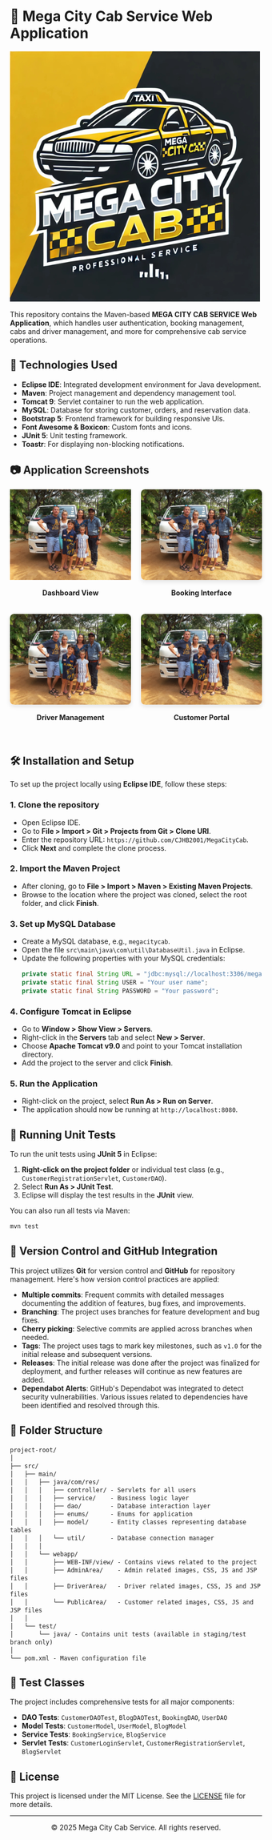 # 🚕 Mega City Cab Service Web Application

![Mega City Cab Logo](/logoMega.png)

This repository contains the Maven-based **MEGA CITY CAB SERVICE Web Application**, which handles user authentication, booking management, cabs and driver management, and more for comprehensive cab service operations.

## 🚀 Technologies Used

- **Eclipse IDE**: Integrated development environment for Java development.
- **Maven**: Project management and dependency management tool.
- **Tomcat 9**: Servlet container to run the web application.
- **MySQL**: Database for storing customer, orders, and reservation data.
- **Bootstrap 5**: Frontend framework for building responsive UIs.
- **Font Awesome & Boxicon**: Custom fonts and icons.
- **JUnit 5**: Unit testing framework.
- **Toastr**: For displaying non-blocking notifications.

## 📷 Application Screenshots

<div style="display: flex; justify-content: space-between; flex-wrap: wrap;">
  <div style="width: 48%; margin-bottom: 20px;">
    <img src="/gla.jpg" alt="Dashboard View" style="width: 100% ;height="100px; border-radius: 8px; box-shadow: 0 4px 8px rgba(0,0,0,0.1);">
    <p align="center"><strong>Dashboard View</strong></p>
  </div>
  <div style="width: 48%; margin-bottom: 20px;">
    <img src="/gla.jpg" alt="Booking Interface" style="width: 100%; border-radius: 8px; box-shadow: 0 4px 8px rgba(0,0,0,0.1);">
    <p align="center"><strong>Booking Interface</strong></p>
  </div>
  <div style="width: 48%; margin-bottom: 20px;">
    <img src="/gla.jpg" alt="Driver Management" style="width: 100%; border-radius: 8px; box-shadow: 0 4px 8px rgba(0,0,0,0.1);">
    <p align="center"><strong>Driver Management</strong></p>
  </div>
  <div style="width: 48%; margin-bottom: 20px;">
    <img src="/gla.jpg" alt="Customer Portal" style="width: 100%; border-radius: 8px; box-shadow: 0 4px 8px rgba(0,0,0,0.1);">
    <p align="center"><strong>Customer Portal</strong></p>
  </div>
</div>

## 🛠️ Installation and Setup

To set up the project locally using **Eclipse IDE**, follow these steps:

### 1. Clone the repository
- Open Eclipse IDE.
- Go to **File > Import > Git > Projects from Git > Clone URI**.
- Enter the repository URL: `https://github.com/CJHB2001/MegaCityCab`.
- Click **Next** and complete the clone process.

### 2. Import the Maven Project
- After cloning, go to **File > Import > Maven > Existing Maven Projects**.
- Browse to the location where the project was cloned, select the root folder, and click **Finish**.

### 3. Set up MySQL Database
- Create a MySQL database, e.g., `megacitycab`.
- Open the file `src\main\java\com\util\DatabaseUtil.java` in Eclipse.
- Update the following properties with your MySQL credentials:
  ```java
  private static final String URL = "jdbc:mysql://localhost:3306/megacitycab";
  private static final String USER = "Your user name";
  private static final String PASSWORD = "Your password";
  ```

### 4. Configure Tomcat in Eclipse
- Go to **Window > Show View > Servers**.
- Right-click in the **Servers** tab and select **New > Server**.
- Choose **Apache Tomcat v9.0** and point to your Tomcat installation directory.
- Add the project to the server and click **Finish**.

### 5. Run the Application
- Right-click on the project, select **Run As > Run on Server**.
- The application should now be running at `http://localhost:8080`.

## 🧪 Running Unit Tests

To run the unit tests using **JUnit 5** in Eclipse:

1. **Right-click on the project folder** or individual test class (e.g., `CustomerRegistrationServlet`, `CustomerDAO`).
2. Select **Run As > JUnit Test**.
3. Eclipse will display the test results in the **JUnit** view.

You can also run all tests via Maven:
```bash
mvn test
```

## 🔄 Version Control and GitHub Integration

This project utilizes **Git** for version control and **GitHub** for repository management. Here's how version control practices are applied:

- **Multiple commits**: Frequent commits with detailed messages documenting the addition of features, bug fixes, and improvements.
- **Branching**: The project uses branches for feature development and bug fixes.
- **Cherry picking**: Selective commits are applied across branches when needed.
- **Tags**: The project uses tags to mark key milestones, such as `v1.0` for the initial release and subsequent versions.
- **Releases**: The initial release was done after the project was finalized for deployment, and further releases will continue as new features are added.
- **Dependabot Alerts**: GitHub's Dependabot was integrated to detect security vulnerabilities. Various issues related to dependencies have been identified and resolved through this.

## 📁 Folder Structure

```
project-root/
│
├── src/
│   ├── main/
│   │   ├── java/com/res/
│   │   │   ├── controller/ - Servlets for all users
│   │   │   ├── service/    - Business logic layer
│   │   │   ├── dao/        - Database interaction layer
│   │   │   ├── enums/      - Enums for application
│   │   │   ├── model/      - Entity classes representing database tables
│   │   │   └── util/       - Database connection manager
│   │   │
│   │   └── webapp/
│   │       ├── WEB-INF/view/ - Contains views related to the project
│   │       ├── AdminArea/    - Admin related images, CSS, JS and JSP files
│   │       ├── DriverArea/   - Driver related images, CSS, JS and JSP files
│   │       └── PublicArea/   - Customer related images, CSS, JS and JSP files
│   │
│   └── test/
│       └── java/ - Contains unit tests (available in staging/test branch only)
│
└── pom.xml - Maven configuration file
```

## 🧪 Test Classes

The project includes comprehensive tests for all major components:

- **DAO Tests**: `CustomerDAOTest`, `BlogDAOTest`, `BookingDAO`, `UserDAO`
- **Model Tests**: `CustomerModel`, `UserModel`, `BlogModel`
- **Service Tests**: `BookingService`, `BlogService`
- **Servlet Tests**: `CustomerLoginServlet`, `CustomerRegistrationServlet`, `BlogServlet`

## 📄 License

This project is licensed under the MIT License. See the [LICENSE](LICENSE) file for more details.

---

<div align="center">
  <p>© 2025 Mega City Cab Service. All rights reserved.</p>
</div>
